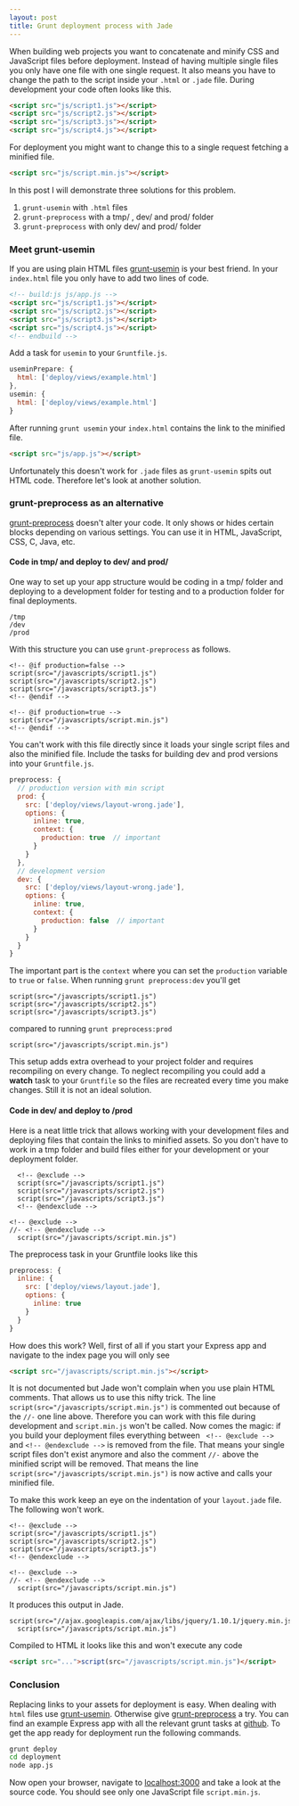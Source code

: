 ```yaml
---
layout: post
title: Grunt deployment process with Jade
---
```


When building web projects you want to concatenate and minify CSS and JavaScript files
before deployment. Instead of having multiple single files you only
have one file with one single request. It also means you have to change the path to the script inside
your `.html` or `.jade` file. During development your code often looks like this.

```html
<script src="js/script1.js"></script>
<script src="js/script2.js"></script>
<script src="js/script3.js"></script>
<script src="js/script4.js"></script>
```

For deployment you might want to change this to a single request fetching a minified file.

```html
<script src="js/script.min.js"></script>
```

In this post I will demonstrate three solutions for this problem.

1. `grunt-usemin` with `.html` files
2. `grunt-preprocess` with a tmp/ , dev/ and prod/ folder
3. `grunt-preprocess` with only dev/ and prod/ folder

### Meet grunt-usemin

If you are using plain HTML files [grunt-usemin](https://github.com/yeoman/grunt-usemin) is your best friend. In your `index.html` file
you only have to add two lines of code.

```html
<!-- build:js js/app.js -->
<script src="js/script1.js"></script>
<script src="js/script2.js"></script>
<script src="js/script3.js"></script>
<script src="js/script4.js"></script>
<!-- endbuild -->
```

Add a task for `usemin` to your `Gruntfile.js`.

```js
useminPrepare: {
  html: ['deploy/views/example.html']
},
usemin: {
  html: ['deploy/views/example.html']
}
```

After running `grunt usemin` your `index.html` contains the link to the minified file.

```html
<script src="js/app.js"></script>
```

Unfortunately this doesn't work for `.jade` files as `grunt-usemin` spits out HTML code. Therefore
let's look at another solution.

### grunt-preprocess as an alternative

[grunt-preprocess](https://github.com/onehealth/grunt-preprocess) doesn't alter your code. It only shows or hides certain blocks depending
on various settings. You can use it in HTML, JavaScript, CSS, C, Java, etc.

#### Code in tmp/ and deploy to dev/ and prod/

One way to set up your app structure would be coding in a tmp/ folder and deploying to a development folder for testing and
to a production folder for final deployments.

```
/tmp
/dev
/prod
```

With this structure you can use `grunt-preprocess` as follows.

```
<!-- @if production=false -->
script(src="/javascripts/script1.js")
script(src="/javascripts/script2.js")
script(src="/javascripts/script3.js")
<!-- @endif -->

<!-- @if production=true -->
script(src="/javascripts/script.min.js")
<!-- @endif -->
```

You can't work with this file directly since it loads your single script files and also the minified file. Include 
the tasks for building dev and prod versions into your `Gruntfile.js`.

```js
preprocess: {
  // production version with min script
  prod: {
    src: ['deploy/views/layout-wrong.jade'],
    options: {
      inline: true,
      context: {
        production: true  // important
      }
    }
  },
  // development version
  dev: {
    src: ['deploy/views/layout-wrong.jade'],
    options: {
      inline: true,
      context: {
        production: false  // important
      }
    }
  }
}
```

The important part is the `context` where you can set the `production` variable to `true` or `false`.
When running `grunt preprocess:dev` you'll get

```
script(src="/javascripts/script1.js")
script(src="/javascripts/script2.js")
script(src="/javascripts/script3.js")
```

compared to running `grunt preprocess:prod`

```
script(src="/javascripts/script.min.js")
```

This setup adds extra overhead to your project folder and requires recompiling on every change. To neglect recompiling
you could add a **watch** task to your `Gruntfile` so the files are recreated every time you make changes. Still it is not an ideal 
solution.

#### Code in dev/ and deploy to /prod

Here is a neat little trick that allows working with your development files and deploying
files that contain the links to minified assets. So you don't have to work in a tmp folder and
build files either for your development or your deployment folder.

```
  <!-- @exclude -->
  script(src="/javascripts/script1.js")
  script(src="/javascripts/script2.js")
  script(src="/javascripts/script3.js")
  <!-- @endexclude -->

<!-- @exclude -->
//- <!-- @endexclude -->
  script(src="/javascripts/script.min.js")
```

The preprocess task in your Gruntfile looks like this

```js
preprocess: {
  inline: {
    src: ['deploy/views/layout.jade'],
    options: {
      inline: true
    }
  }
}
```

How does this work? Well, first of all if you start your Express app and navigate to the index page 
you will only see

```html
<script src="/javascripts/script.min.js"></script>
```

It is not documented but Jade won't complain when you use plain HTML comments. That allows us to use this
nifty trick. The line `script(src="/javascripts/script.min.js")` is commented out because of the `//-` one line
above. Therefore you can work with this file during development and `script.min.js` won't be called. 
Now comes the magic: if you build your deployment files everything between ` <!-- @exclude -->` and
`<!-- @endexclude -->` is removed from the file. That means your single script files don't exist anymore
and also the comment `//-` above the minified script will be removed. That means the line `script(src="/javascripts/script.min.js")`
is now active and calls your minified file.

To make this work keep an eye on the indentation of your `layout.jade` file. The following won't work.

```
<!-- @exclude -->
script(src="/javascripts/script1.js")
script(src="/javascripts/script2.js")
script(src="/javascripts/script3.js")
<!-- @endexclude -->

<!-- @exclude -->
//- <!-- @endexclude -->
  script(src="/javascripts/script.min.js")
```

It produces this output in Jade.

```jade
script(src="//ajax.googleapis.com/ajax/libs/jquery/1.10.1/jquery.min.js")
  script(src="/javascripts/script.min.js")
```

Compiled to HTML it looks like this and won't execute any code

```html
<script src="...">script(src="/javascripts/script.min.js")</script>
```

### Conclusion

Replacing links to your assets for deployment is easy. When dealing with `html` files 
use [grunt-usemin](https://github.com/yeoman/grunt-usemin). Otherwise give [grunt-preprocess](https://github.com/onehealth/grunt-preprocess) a try. You can find an example Express
app with all the relevant grunt tasks at [github](https://github.com/zeMirco/grunt-jade-preprocess). To get the app ready for deployment run the following
commands.

```bash
grunt deploy
cd deployment
node app.js
```

Now open your browser, navigate to [localhost:3000](http://localhost:3000) and take a look at
the source code. You should see only one JavaScript file `script.min.js`.